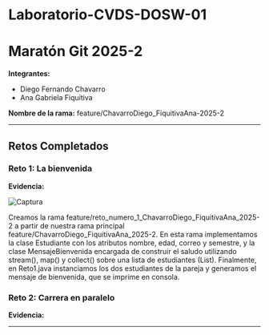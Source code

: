 # Laboratorio-CVDS-DOSW-01

# Maratón Git 2025-2

**Integrantes:**
- Diego Fernando Chavarro
- Ana Gabriela Fiquitiva

**Nombre de la rama:** feature/ChavarroDiego_FiquitivaAna-2025-2

---

## Retos Completados

### Reto 1: La bienvenida

**Evidencia:**

![Captura](imagenes/reto1Sol.png)

Creamos la rama feature/reto_numero_1_ChavarroDiego_FiquitivaAna_2025-2 a partir de nuestra rama principal feature/ChavarroDiego_FiquitivaAna_2025-2. En esta rama implementamos la clase Estudiante con los atributos nombre, edad, correo y semestre, y la clase MensajeBienvenida encargada de construir el saludo utilizando stream(), map() y collect() sobre una lista de estudiantes (List). Finalmente, en Reto1.java instanciamos los dos estudiantes de la pareja y generamos el mensaje de bienvenida, que se imprime en consola.

### Reto 2: Carrera en paralelo

**Evidencia:**

---


